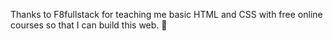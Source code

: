 Thanks to F8fullstack for teaching me basic HTML and CSS with free online courses so that I can build this web. 🙏